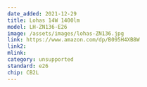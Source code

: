 ```yaml
---
date_added: 2021-12-29
title: Lohas 14W 1400lm 
model: LH-ZN136-E26
image: /assets/images/lohas-ZN136.jpg
link: https://www.amazon.com/dp/B095H4XB8W
link2: 
mlink: 
category: unsupported
standard: e26
chip: CB2L
---
```

